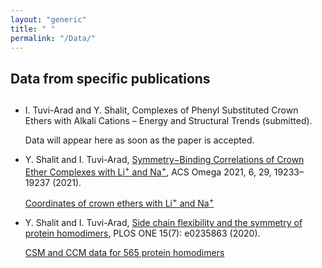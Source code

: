 ```yaml
---
layout: "generic"
title: " "
permalink: "/Data/"
---
```


## Data from specific publications 
##


* I. Tuvi-Arad and Y. Shalit, Complexes of Phenyl Substituted Crown Ethers with Alkali Cations – Energy and Structural Trends (submitted). 

     Data will appear here as soon as the paper is accepted.

* Y. Shalit and I. Tuvi-Arad, [Symmetry−Binding Correlations of Crown Ether Complexes with Li<sup>+</sup> and Na<sup>+</sup>](https://pubs.acs.org/doi/abs/10.1021/acsomega.1c02684), ACS Omega 2021, 6, 29, 19233–19237 (2021).

   [Coordinates of crown ethers with Li<sup>+</sup> and Na<sup>+</sup>](/assets/data/Li-Na.zip) 


* Y. Shalit and I. Tuvi-Arad, [Side chain flexibility and the symmetry of protein homodimers](https://doi.org/10.1371/journal.pone.0235863), PLOS ONE 15(7): e0235863 (2020). 
  
  [CSM and CCM data for 565 protein homodimers](/assets/data/S2-appendix.xlsx)
<!--[Symmetry of Protein Homodimers](/assets/data/S2-appendix.xlsx)-->
